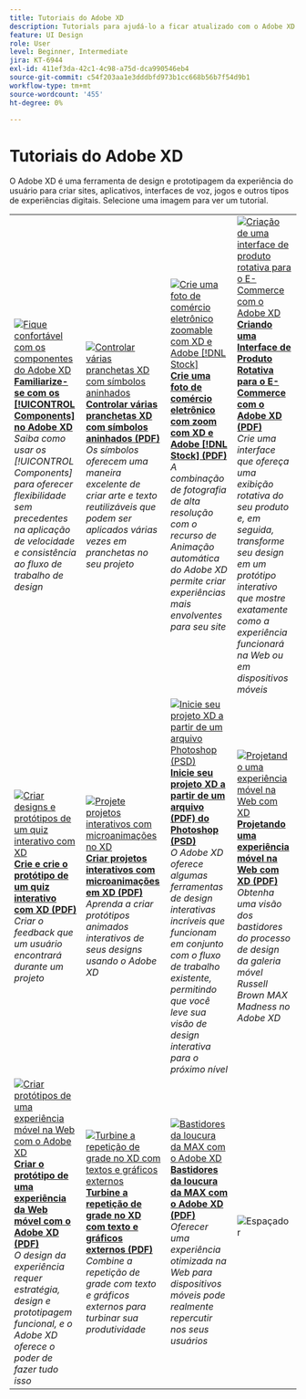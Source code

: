 ```yaml
---
title: Tutoriais do Adobe XD
description: Tutorials para ajudá-lo a ficar atualizado com o Adobe XD
feature: UI Design
role: User
level: Beginner, Intermediate
jira: KT-6944
exl-id: 411ef3da-42c1-4c98-a75d-dca990546eb4
source-git-commit: c54f203aa1e3dddbfd973b1cc668b56b7f54d9b1
workflow-type: tm+mt
source-wordcount: '455'
ht-degree: 0%

---
```


# Tutoriais do Adobe XD

O Adobe XD é uma ferramenta de design e prototipagem da experiência do usuário para criar sites, aplicativos, interfaces de voz, jogos e outros tipos de experiências digitais. Selecione uma imagem para ver um tutorial.

<table>
<tr>
 <td>
   <a href="components.md">
      <img alt="Fique confortável com os componentes do Adobe XD" src="assets/Componentsxd.jpg" />
   </a>
    <div>
   <a href="components.md"><strong>Familiarize-se com os [!UICONTROL Components] no Adobe XD</strong></a>
    </div>
    <em>Saiba como usar os [!UICONTROL Components] para oferecer flexibilidade sem precedentes na aplicação de velocidade e consistência ao fluxo de trabalho de design</em>
    <br>
  </td>
  <td>
   <a href="assets/ControlMultipleXDArtboardswithNestedSymbols.pdf" target="_blank">
      <img alt="Controlar várias pranchetas XD com símbolos aninhados" src="assets/ControlMultipleXDArtboardswithNestedSymbols.jpg" />
   </a>
    <div>
   <a href="assets/ControlMultipleXDArtboardswithNestedSymbols.pdf" target="_blank"><strong>Controlar várias pranchetas XD com símbolos aninhados (PDF)</strong></a>
    </div>
    <em>Os símbolos oferecem uma maneira excelente de criar arte e texto reutilizáveis que podem ser aplicados várias vezes em pranchetas no seu projeto</em>
    <br>
  </td>
  <td>
   <a href="assets/CreateaZoomableeCommercePhotowithXDandAdobeStock.pdf" target="_blank">
      <img alt="Crie uma foto de comércio eletrônico zoomable com XD e Adobe [!DNL Stock]" src="assets/CreateaZoomableeCommercePhotowithXDandAdobeStock.jpg" />
   </a>
    <div>
   <a href="assets/CreateaZoomableeCommercePhotowithXDandAdobeStock.pdf" target="_blank"><strong>Crie uma foto de comércio eletrônico com zoom com XD e Adobe [!DNL Stock] (PDF)</strong></a>
    </div>
    <em>A combinação de fotografia de alta resolução com o recurso de Animação automática do Adobe XD permite criar experiências mais envolventes para seu site</em>
    <br>
  </td>
  <td>
   <a href="assets/CreatingaRotatingProductInterfaceforECommercewithAdobeXD.pdf" target="_blank">
      <img alt="Criação de uma interface de produto rotativa para o E-Commerce com o Adobe XD" src="assets/CreatingaRotatingProductInterfaceforECommercewithAdobeXD.jpg" />
   </a>
    <div>
   <a href="assets/CreatingaRotatingProductInterfaceforECommercewithAdobeXD.pdf" target="_blank"><strong>Criando uma Interface de Produto Rotativa para o E-Commerce com o Adobe XD (PDF)</strong></a>
    </div>
    <em>Crie uma interface que ofereça uma exibição rotativa do seu produto e, em seguida, transforme seu design em um protótipo interativo que mostre exatamente como a experiência funcionará na Web ou em dispositivos móveis</em>
    <br>
  </td>
</tr>
<tr>
  <td>
   <a href="assets/DesignandPrototypeanInteractiveQuizwithXD.pdf" target="_blank">
      <img alt="Criar designs e protótipos de um quiz interativo com XD" src="assets/DesignandPrototypeanInteractiveQuizwithXD.jpg" />
   </a>
    <div>
   <a href="assets/DesignandPrototypeanInteractiveQuizwithXD.pdf" target="_blank"><strong>Crie e crie o protótipo de um quiz interativo com XD (PDF)</strong></a>
    </div>
    <em>Criar o feedback que um usuário encontrará durante um projeto</em>
    <br>
  </td>
  <td>
   <a href="assets/DesignInteractiveProjectswithMicroAnimationsinXD.pdf" target="_blank">
      <img alt="Projete projetos interativos com microanimações no XD" src="assets/DesignInteractiveProjectswithMicroAnimationsinXD.jpg" />
   </a>
    <div>
   <a href="assets/DesignInteractiveProjectswithMicroAnimationsinXD.pdf" target="_blank"><strong>Criar projetos interativos com microanimações em XD (PDF)</strong></a>
    </div>
    <em>Aprenda a criar protótipos animados interativos de seus designs usando o Adobe XD</em>
    <br>
  </td>
  <td>
   <a href="assets/JumpstartyourXDProjectfromaPhotoshopFile.pdf" target="_blank">
      <img alt="Inicie seu projeto XD a partir de um arquivo Photoshop (PSD)" src="assets/JumpstartyourXDProjectfromaPhotoshopFile.jpg" />
   </a>
    <div>
   <a href="assets/JumpstartyourXDProjectfromaPhotoshopFile.pdf" target="_blank"><strong>Inicie seu projeto XD a partir de um arquivo (PDF) do Photoshop (PSD)</strong></a>
    </div>
    <em>O Adobe XD oferece algumas ferramentas de design interativas incríveis que funcionam em conjunto com o fluxo de trabalho existente, permitindo que você leve sua visão de design interativa para o próximo nível</em>
    <br>
  </td>
  <td>
   <a href="assets/MobileWebExperienceswithXD.pdf" target="_blank">
      <img alt="Projetando uma experiência móvel na Web com XD" src="assets/MobileWebExperienceswithXD.jpg" />
   </a>
    <div>
   <a href="assets/MobileWebExperienceswithXD.pdf" target="_blank"><strong>Projetando uma experiência móvel na Web com XD (PDF)</strong></a>
    </div>
    <em>Obtenha uma visão dos bastidores do processo de design da galeria móvel Russell Brown MAX Madness no Adobe XD</em>
    <br>
  </td>
</tr>
<tr>
  <td>
   <a href="assets/PrototypeaMobileWebExperiencewithAdobeXD.pdf" target="_blank">
      <img alt="Criar protótipos de uma experiência móvel na Web com o Adobe XD" src="assets/PrototypeaMobileWebExperiencewithAdobeXD.jpg" />
   </a>
    <div>
   <a href="assets/PrototypeaMobileWebExperiencewithAdobeXD.pdf" target="_blank"><strong>Criar o protótipo de uma experiência da Web móvel com o Adobe XD (PDF)</strong></a>
    </div>
    <em>O design da experiência requer estratégia, design e prototipagem funcional, e o Adobe XD oferece o poder de fazer tudo isso</em>
    <br>
  </td>
  <td>
   <a href="assets/PrototypeaMobileWebExperiencewithAdobeXD.pdf" target="_blank">
      <img alt="Turbine a repetição de grade no XD com textos e gráficos externos" src="assets/PrototypeaMobileWebExperiencewithAdobeXD.jpg" />
   </a>
    <div>
   <a href="assets/PrototypeaMobileWebExperiencewithAdobeXD.pdf" target="_blank"><strong>Turbine a repetição de grade no XD com texto e gráficos externos (PDF)</strong></a>
    </div>
    <em>Combine a repetição de grade com texto e gráficos externos para turbinar sua produtividade</em>
    <br>
  </td>
  <td>
   <a href="assets/BehindtheScenesofMAXMadnesswithAdobeXD.pdf" target="_blank">
      <img alt="Bastidores da loucura da MAX com o Adobe XD" src="assets/BehindtheScenesofMAXMadnesswithAdobeXD.jpg" />
   </a>
    <div>
   <a href="assets/BehindtheScenesofMAXMadnesswithAdobeXD.pdf" target="_blank"><strong>Bastidores da loucura da MAX com o Adobe XD (PDF)</strong></a>
    </div>
    <em>Oferecer uma experiência otimizada na Web para dispositivos móveis pode realmente repercutir nos seus usuários</em>
    <br>
  </td>
  <td>
    <img alt="Espaçador" src="../assets/Whitespacer.png" />
    <div>
    <br>
  </td>
</tr>
</table>
